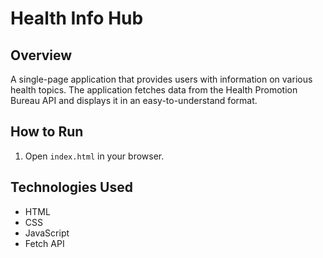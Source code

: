 # Health Info Hub

## Overview

A single-page application that provides users with information on various health topics. The application fetches data from the Health Promotion Bureau API and displays it in an easy-to-understand format.

## How to Run

1. Open `index.html` in your browser.

## Technologies Used

- HTML
- CSS
- JavaScript
- Fetch API
